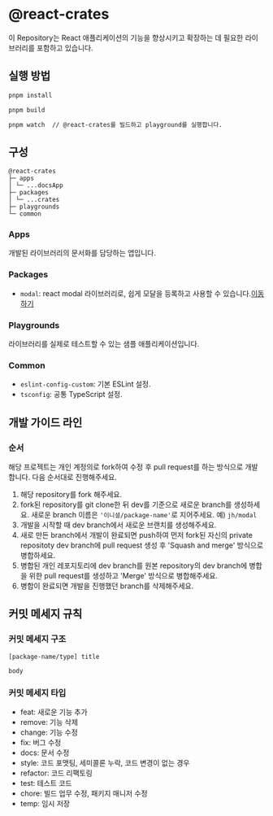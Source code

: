 # @react-crates

이 Repository는 React 애플리케이션의 기능을 향상시키고 확장하는 데 필요한 라이브러리를 포함하고 있습니다.

## 실행 방법

```sh
pnpm install

pnpm build

pnpm watch  // @react-crates를 빌드하고 playground를 실행합니다.
```

## 구성

```
@react-crates
├─ apps
│ └─ ...docsApp
├─ packages
│ └─ ...crates
├─ playgrounds
└─ common
```

### Apps

개발된 라이브러리의 문서화를 담당하는 앱입니다.

### Packages

- `modal`: react modal 라이브러리로, 쉽게 모달을 등록하고 사용할 수 있습니다.[이동하기](https://github.com/wjunhee102/react-crates/tree/main/packages/modal)

### Playgrounds

라이브러리를 실제로 테스트할 수 있는 샘플 애플리케이션입니다.

### Common

- `eslint-config-custom`: 기본 ESLint 설정.
- `tsconfig`: 공통 TypeScript 설정.

## 개발 가이드 라인

### 순서

해당 프로젝트는 개인 계정의로 fork하여 수정 후 pull request를 하는 방식으로 개발합니다.
다음 순서대로 진행해주세요.

1. 해당 repository를 fork 해주세요.
2. fork된 repository를 git clone한 뒤 dev를 기준으로 새로운 branch를 생성하세요. 새로운 branch 이름은 `'이니셜/package-name'`로 지어주세요. 예) `jh/modal`
3. 개발을 시작할 때 dev branch에서 새로운 브랜치를 생성해주세요.
4. 새로 만든 branch에서 개발이 완료되면 push하여 먼저 fork된 자신의 private repositoty dev branch에 pull request 생성 후 'Squash and merge' 방식으로 병합하세요.
5. 병합된 개인 레포지토리에 dev branch를 원본 repository의 dev branch에 병합을 위한 pull request를 생성하고 'Merge' 방식으로 병합해주세요.
6. 병합이 완료되면 개발을 진행했던 branch를 삭제해주세요.

## 커밋 메세지 규칙

### 커밋 메세지 구조

```
[package-name/type] title

body
```

### 커밋 메세지 타입

- feat: 새로운 기능 추가
- remove: 기능 삭제
- change: 기능 수정
- fix: 버그 수정
- docs: 문서 수정
- style: 코드 포맷팅, 세미콜론 누락, 코드 변경이 없는 경우
- refactor: 코드 리팩토링
- test: 테스트 코드
- chore: 빌드 업무 수정, 패키지 매니저 수정
- temp: 임시 저장
